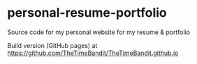 # personal-resume-portfolio
Source code for my personal website for my resume &amp; portfolio

Build version (GitHub pages) at https://github.com/TheTimeBandit/TheTimeBandit.github.io
